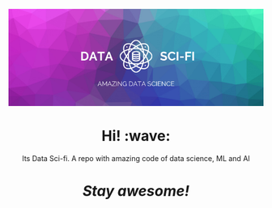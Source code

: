 ![Social banner for DataSciFi](https://github.com/datasci-fi/datasci-fi/blob/master/assets/header-banner.png)
<h1 align='center'> Hi! :wave:</h1>
<p align='center'>
Its Data Sci-fi. A repo with amazing code of data science, ML and AI
</p>

<h1 align='center'><i>Stay awesome!</i></h1>
